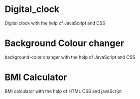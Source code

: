 # Digital_clock
Digital clock with the help of JavaScript and CSS
# Background Colour changer
background-color changer with the help of JavaScript and CSS
# BMI Calculator
BMI calculator with the help of HTML CSS and javaScript
